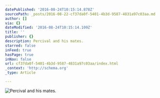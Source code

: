 ```yaml
---
datePublished: '2016-08-24T10:15:14.878Z'
sourcePath: _posts/2016-08-22-cf37da0f-5401-4b3d-9587-4831a97c03aa.md
author: []
via: {}
dateModified: '2016-08-24T10:15:14.109Z'
title: ''
publisher: {}
description: Percival and his mates.
starred: false
inFeed: true
hasPage: true
inNav: false
url: cf37da0f-5401-4b3d-9587-4831a97c03aa/index.html
_context: 'http://schema.org'
_type: Article

---
```

![Percival and his mates.](https://the-grid-user-content.s3-us-west-2.amazonaws.com/44874810-4264-411c-8940-2c333863b695.jpg)